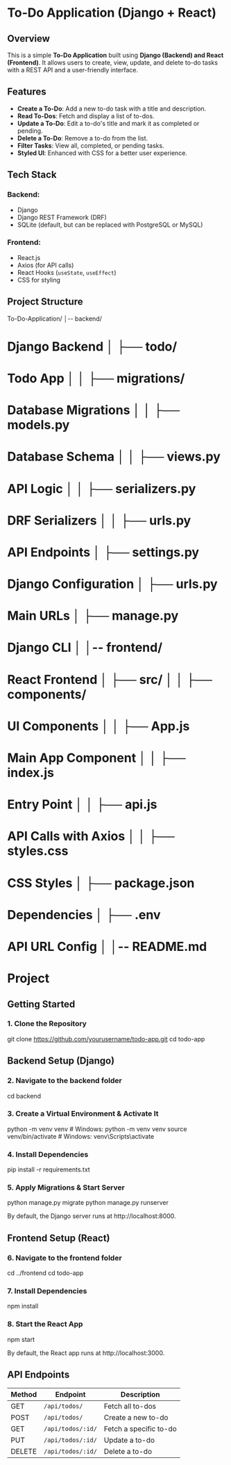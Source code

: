 # To-Do Application (Django + React)

## Overview
This is a simple **To-Do Application** built using **Django (Backend) and React (Frontend)**. It allows users to create, view, update, and delete to-do tasks with a REST API and a user-friendly interface.

## Features
- **Create a To-Do**: Add a new to-do task with a title and description.
- **Read To-Dos**: Fetch and display a list of to-dos.
- **Update a To-Do**: Edit a to-do's title and mark it as completed or pending.
- **Delete a To-Do**: Remove a to-do from the list.
- **Filter Tasks**: View all, completed, or pending tasks.
- **Styled UI**: Enhanced with CSS for a better user experience.

## Tech Stack
### Backend:
- Django
- Django REST Framework (DRF)
- SQLite (default, but can be replaced with PostgreSQL or MySQL)

### Frontend:
- React.js
- Axios (for API calls)
- React Hooks (`useState`, `useEffect`)
- CSS for styling

## Project Structure
To-Do-Application/ │-- backend/ 
# Django Backend │ ├── todo/ 
# Todo App │ │ ├── migrations/ 
# Database Migrations │ │ ├── models.py 
# Database Schema │ │ ├── views.py 
# API Logic │ │ ├── serializers.py 
# DRF Serializers │ │ ├── urls.py 
# API Endpoints │ ├── settings.py 
# Django Configuration │ ├── urls.py 
# Main URLs │ ├── manage.py 
# Django CLI │ │-- frontend/ 

# React Frontend │ ├── src/ │ │ ├── components/ 
# UI Components │ │ ├── App.js 
# Main App Component │ │ ├── index.js 
# Entry Point │ │ ├── api.js 
# API Calls with Axios │ │ ├── styles.css 
# CSS Styles │ ├── package.json 
# Dependencies │ ├── .env 
# API URL Config │ │-- README.md 

# Project

## Getting Started
### 1. Clone the Repository

git clone https://github.com/yourusername/todo-app.git
cd todo-app

## Backend Setup (Django)
### 2. Navigate to the backend folder
cd backend

### 3. Create a Virtual Environment & Activate It
python -m venv venv  # Windows: python -m venv venv
source venv/bin/activate  # Windows: venv\Scripts\activate

### 4. Install Dependencies
pip install -r requirements.txt

### 5. Apply Migrations & Start Server
python manage.py migrate
python manage.py runserver

By default, the Django server runs at http://localhost:8000.

## Frontend Setup (React)
### 6. Navigate to the frontend folder
cd ../frontend
cd todo-app

### 7. Install Dependencies
npm install

### 8. Start the React App
npm start

By default, the React app runs at http://localhost:3000.


## API Endpoints

| Method | Endpoint         | Description              |
|--------|-----------------|--------------------------|
| GET    | `/api/todos/`    | Fetch all to-dos        |
| POST   | `/api/todos/`    | Create a new to-do      |
| GET    | `/api/todos/:id/` | Fetch a specific to-do  |
| PUT    | `/api/todos/:id/` | Update a to-do          |
| DELETE | `/api/todos/:id/` | Delete a to-do          |
